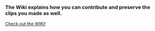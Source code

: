### The Wiki explains how you can contribute and preserve the clips you made as well.

[Check out the WIKI!](https://github.com/taylorswiftfan2002/clips/wiki/Contribute/)
